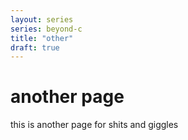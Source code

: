 ```yaml
---
layout: series
series: beyond-c
title: "other"
draft: true
---
```


# another page

this is another page for shits and giggles